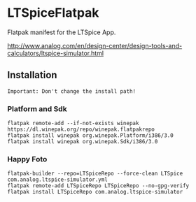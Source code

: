 # LTSpiceFlatpak

Flatpak manifest for the LTSpice App.

http://www.analog.com/en/design-center/design-tools-and-calculators/ltspice-simulator.html

## Installation
	Important: Don't change the install path!
### Platform and Sdk
    flatpak remote-add --if-not-exists winepak https://dl.winepak.org/repo/winepak.flatpakrepo
	flatpak install winepak org.winepak.Platform/i386/3.0
	flatpak install winepak org.winepak.Sdk/i386/3.0

### Happy Foto
    flatpak-builder --repo=LTSpiceRepo --force-clean LTSpice com.analog.ltspice-simulator.yml
	flatpak remote-add LTSpiceRepo LTSpiceRepo --no-gpg-verify
	flatpak install LTSpiceRepo com.analog.ltspice-simulator

